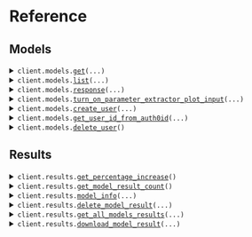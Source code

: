 # Reference
## Models
<details><summary><code>client.models.<a href="src/conductor_quantum/models/client.py">get</a>(...)</code></summary>
<dl>
<dd>

#### 📝 Description

<dl>
<dd>

<dl>
<dd>

Get the information for a model.

Args:
model_id: The ID of the model.

Returns:
The model information.
</dd>
</dl>
</dd>
</dl>

#### 🔌 Usage

<dl>
<dd>

<dl>
<dd>

```python
from conductor_quantum import ConductorQuantum

client = ConductorQuantum(
    base_url="https://yourhost.com/path/to/api",
)
client.models.get(
    model_id=1,
)

```
</dd>
</dl>
</dd>
</dl>

#### ⚙️ Parameters

<dl>
<dd>

<dl>
<dd>

**model_id:** `int` 
    
</dd>
</dl>

<dl>
<dd>

**request_options:** `typing.Optional[RequestOptions]` — Request-specific configuration.
    
</dd>
</dl>
</dd>
</dl>


</dd>
</dl>
</details>

<details><summary><code>client.models.<a href="src/conductor_quantum/models/client.py">list</a>(...)</code></summary>
<dl>
<dd>

#### 📝 Description

<dl>
<dd>

<dl>
<dd>

Get all models.

Returns:
A list of all models.
</dd>
</dl>
</dd>
</dl>

#### 🔌 Usage

<dl>
<dd>

<dl>
<dd>

```python
from conductor_quantum import ConductorQuantum

client = ConductorQuantum(
    base_url="https://yourhost.com/path/to/api",
)
client.models.list()

```
</dd>
</dl>
</dd>
</dl>

#### ⚙️ Parameters

<dl>
<dd>

<dl>
<dd>

**skip:** `typing.Optional[int]` 
    
</dd>
</dl>

<dl>
<dd>

**limit:** `typing.Optional[int]` 
    
</dd>
</dl>

<dl>
<dd>

**request_options:** `typing.Optional[RequestOptions]` — Request-specific configuration.
    
</dd>
</dl>
</dd>
</dl>


</dd>
</dl>
</details>

<details><summary><code>client.models.<a href="src/conductor_quantum/models/client.py">response</a>(...)</code></summary>
<dl>
<dd>

#### 📝 Description

<dl>
<dd>

<dl>
<dd>

Endpoint to perform inference on a model.

Args:
request_info: The model request information.
processed_file: The processed file containing the data.
database: The database session.

Returns:
The model response.
</dd>
</dl>
</dd>
</dl>

#### 🔌 Usage

<dl>
<dd>

<dl>
<dd>

```python
from conductor_quantum import ConductorQuantum

client = ConductorQuantum(
    base_url="https://yourhost.com/path/to/api",
)
client.models.response(
    request_info="request_info",
)

```
</dd>
</dl>
</dd>
</dl>

#### ⚙️ Parameters

<dl>
<dd>

<dl>
<dd>

**request_info:** `str` 
    
</dd>
</dl>

<dl>
<dd>

**file:** `from __future__ import annotations

core.File` — See core.File for more documentation
    
</dd>
</dl>

<dl>
<dd>

**request_options:** `typing.Optional[RequestOptions]` — Request-specific configuration.
    
</dd>
</dl>
</dd>
</dl>


</dd>
</dl>
</details>

<details><summary><code>client.models.<a href="src/conductor_quantum/models/client.py">turn_on_parameter_extractor_plot_input</a>(...)</code></summary>
<dl>
<dd>

#### 📝 Description

<dl>
<dd>

<dl>
<dd>

Endpoint to plot turn-on data from a .npy file.

Args:
data: a tensor of shape (N, 2) containing the data.
request_info: The model request information.

Returns:
The plotly figure as a JSON string.
</dd>
</dl>
</dd>
</dl>

#### 🔌 Usage

<dl>
<dd>

<dl>
<dd>

```python
from conductor_quantum import ConductorQuantum

client = ConductorQuantum(
    base_url="https://yourhost.com/path/to/api",
)
client.models.turn_on_parameter_extractor_plot_input(
    request_info="request_info",
)

```
</dd>
</dl>
</dd>
</dl>

#### ⚙️ Parameters

<dl>
<dd>

<dl>
<dd>

**request_info:** `str` 
    
</dd>
</dl>

<dl>
<dd>

**file:** `from __future__ import annotations

core.File` — See core.File for more documentation
    
</dd>
</dl>

<dl>
<dd>

**request_options:** `typing.Optional[RequestOptions]` — Request-specific configuration.
    
</dd>
</dl>
</dd>
</dl>


</dd>
</dl>
</details>

<details><summary><code>client.models.<a href="src/conductor_quantum/models/client.py">create_user</a>(...)</code></summary>
<dl>
<dd>

#### 📝 Description

<dl>
<dd>

<dl>
<dd>

Create a new user in the database

Args:
user: The user data to create

Returns:
The created user
</dd>
</dl>
</dd>
</dl>

#### 🔌 Usage

<dl>
<dd>

<dl>
<dd>

```python
from conductor_quantum import ConductorQuantum

client = ConductorQuantum(
    base_url="https://yourhost.com/path/to/api",
)
client.models.create_user(
    auth0id="auth0_id",
)

```
</dd>
</dl>
</dd>
</dl>

#### ⚙️ Parameters

<dl>
<dd>

<dl>
<dd>

**auth0id:** `str` 
    
</dd>
</dl>

<dl>
<dd>

**request_options:** `typing.Optional[RequestOptions]` — Request-specific configuration.
    
</dd>
</dl>
</dd>
</dl>


</dd>
</dl>
</details>

<details><summary><code>client.models.<a href="src/conductor_quantum/models/client.py">get_user_id_from_auth0id</a>(...)</code></summary>
<dl>
<dd>

#### 📝 Description

<dl>
<dd>

<dl>
<dd>

Get the user id from the auth0_id

Args:
auth0_id: The auth0_id of the user

Returns:
The user id
</dd>
</dl>
</dd>
</dl>

#### 🔌 Usage

<dl>
<dd>

<dl>
<dd>

```python
from conductor_quantum import ConductorQuantum

client = ConductorQuantum(
    base_url="https://yourhost.com/path/to/api",
)
client.models.get_user_id_from_auth0id(
    auth0id="auth0_id",
)

```
</dd>
</dl>
</dd>
</dl>

#### ⚙️ Parameters

<dl>
<dd>

<dl>
<dd>

**auth0id:** `str` 
    
</dd>
</dl>

<dl>
<dd>

**request_options:** `typing.Optional[RequestOptions]` — Request-specific configuration.
    
</dd>
</dl>
</dd>
</dl>


</dd>
</dl>
</details>

<details><summary><code>client.models.<a href="src/conductor_quantum/models/client.py">delete_user</a>()</code></summary>
<dl>
<dd>

#### 📝 Description

<dl>
<dd>

<dl>
<dd>

Delete the user account

Args:
user_id: The ID of the user

Returns:
A message indicating the success of the operation
</dd>
</dl>
</dd>
</dl>

#### 🔌 Usage

<dl>
<dd>

<dl>
<dd>

```python
from conductor_quantum import ConductorQuantum

client = ConductorQuantum(
    base_url="https://yourhost.com/path/to/api",
)
client.models.delete_user()

```
</dd>
</dl>
</dd>
</dl>

#### ⚙️ Parameters

<dl>
<dd>

<dl>
<dd>

**request_options:** `typing.Optional[RequestOptions]` — Request-specific configuration.
    
</dd>
</dl>
</dd>
</dl>


</dd>
</dl>
</details>

## Results
<details><summary><code>client.results.<a href="src/conductor_quantum/results/client.py">get_percentage_increase</a>()</code></summary>
<dl>
<dd>

#### 📝 Description

<dl>
<dd>

<dl>
<dd>

Get the percentage increase in the number of model results created by a user
last week compared to the week before.

Args:
database: The database session.
user: The user.

Returns:
The percentage increase.
</dd>
</dl>
</dd>
</dl>

#### 🔌 Usage

<dl>
<dd>

<dl>
<dd>

```python
from conductor_quantum import ConductorQuantum

client = ConductorQuantum(
    base_url="https://yourhost.com/path/to/api",
)
client.results.get_percentage_increase()

```
</dd>
</dl>
</dd>
</dl>

#### ⚙️ Parameters

<dl>
<dd>

<dl>
<dd>

**request_options:** `typing.Optional[RequestOptions]` — Request-specific configuration.
    
</dd>
</dl>
</dd>
</dl>


</dd>
</dl>
</details>

<details><summary><code>client.results.<a href="src/conductor_quantum/results/client.py">get_model_result_count</a>()</code></summary>
<dl>
<dd>

#### 📝 Description

<dl>
<dd>

<dl>
<dd>

Get the total number of ModelResult belonging to a user.

Args:
database: The database session.
user: The user.

Returns:
A dictionary containing the count of ModelResult.
</dd>
</dl>
</dd>
</dl>

#### 🔌 Usage

<dl>
<dd>

<dl>
<dd>

```python
from conductor_quantum import ConductorQuantum

client = ConductorQuantum(
    base_url="https://yourhost.com/path/to/api",
)
client.results.get_model_result_count()

```
</dd>
</dl>
</dd>
</dl>

#### ⚙️ Parameters

<dl>
<dd>

<dl>
<dd>

**request_options:** `typing.Optional[RequestOptions]` — Request-specific configuration.
    
</dd>
</dl>
</dd>
</dl>


</dd>
</dl>
</details>

<details><summary><code>client.results.<a href="src/conductor_quantum/results/client.py">model_info</a>(...)</code></summary>
<dl>
<dd>

#### 📝 Description

<dl>
<dd>

<dl>
<dd>

Get a model result by ID.

Args:
model_result_id: The ID of the model result.
database: The database session.
user: The user.

Returns:
The model result and optionally the plotly JSON.
</dd>
</dl>
</dd>
</dl>

#### 🔌 Usage

<dl>
<dd>

<dl>
<dd>

```python
from conductor_quantum import ConductorQuantum

client = ConductorQuantum(
    base_url="https://yourhost.com/path/to/api",
)
client.results.model_info(
    model_result_id=1,
)

```
</dd>
</dl>
</dd>
</dl>

#### ⚙️ Parameters

<dl>
<dd>

<dl>
<dd>

**model_result_id:** `int` 
    
</dd>
</dl>

<dl>
<dd>

**dark_mode:** `typing.Optional[bool]` 
    
</dd>
</dl>

<dl>
<dd>

**include_plot:** `typing.Optional[bool]` 
    
</dd>
</dl>

<dl>
<dd>

**request_options:** `typing.Optional[RequestOptions]` — Request-specific configuration.
    
</dd>
</dl>
</dd>
</dl>


</dd>
</dl>
</details>

<details><summary><code>client.results.<a href="src/conductor_quantum/results/client.py">delete_model_result</a>(...)</code></summary>
<dl>
<dd>

#### 📝 Description

<dl>
<dd>

<dl>
<dd>

Delete a model result by ID.

Args:
model_result_id: The ID of the model result.
database: The database session.
user: The user.

Returns:
None.
</dd>
</dl>
</dd>
</dl>

#### 🔌 Usage

<dl>
<dd>

<dl>
<dd>

```python
from conductor_quantum import ConductorQuantum

client = ConductorQuantum(
    base_url="https://yourhost.com/path/to/api",
)
client.results.delete_model_result(
    model_result_id=1,
)

```
</dd>
</dl>
</dd>
</dl>

#### ⚙️ Parameters

<dl>
<dd>

<dl>
<dd>

**model_result_id:** `int` 
    
</dd>
</dl>

<dl>
<dd>

**request_options:** `typing.Optional[RequestOptions]` — Request-specific configuration.
    
</dd>
</dl>
</dd>
</dl>


</dd>
</dl>
</details>

<details><summary><code>client.results.<a href="src/conductor_quantum/results/client.py">get_all_models_results</a>(...)</code></summary>
<dl>
<dd>

#### 📝 Description

<dl>
<dd>

<dl>
<dd>

Get all model results.

Args:
skip: Number of model results to skip.
limit: Number of model results to return.

Returns:
List of model results.
</dd>
</dl>
</dd>
</dl>

#### 🔌 Usage

<dl>
<dd>

<dl>
<dd>

```python
from conductor_quantum import ConductorQuantum

client = ConductorQuantum(
    base_url="https://yourhost.com/path/to/api",
)
client.results.get_all_models_results()

```
</dd>
</dl>
</dd>
</dl>

#### ⚙️ Parameters

<dl>
<dd>

<dl>
<dd>

**skip:** `typing.Optional[int]` 
    
</dd>
</dl>

<dl>
<dd>

**limit:** `typing.Optional[int]` 
    
</dd>
</dl>

<dl>
<dd>

**request_options:** `typing.Optional[RequestOptions]` — Request-specific configuration.
    
</dd>
</dl>
</dd>
</dl>


</dd>
</dl>
</details>

<details><summary><code>client.results.<a href="src/conductor_quantum/results/client.py">download_model_result</a>(...)</code></summary>
<dl>
<dd>

#### 📝 Description

<dl>
<dd>

<dl>
<dd>

Download a model result as a JSON file zipped with the input file from GCS.

Args:
model_result_id: The ID of the model result.
database: The database session.
user: The user.

Returns:
The zipped file as bytes.
</dd>
</dl>
</dd>
</dl>

#### 🔌 Usage

<dl>
<dd>

<dl>
<dd>

```python
from conductor_quantum import ConductorQuantum

client = ConductorQuantum(
    base_url="https://yourhost.com/path/to/api",
)
client.results.download_model_result(
    model_result_id=1,
)

```
</dd>
</dl>
</dd>
</dl>

#### ⚙️ Parameters

<dl>
<dd>

<dl>
<dd>

**model_result_id:** `int` 
    
</dd>
</dl>

<dl>
<dd>

**request_options:** `typing.Optional[RequestOptions]` — Request-specific configuration.
    
</dd>
</dl>
</dd>
</dl>


</dd>
</dl>
</details>


